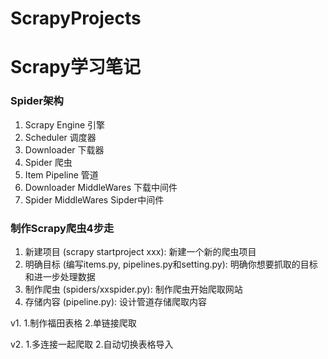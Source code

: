 # ScrapyProjects

# Scrapy学习笔记


### Spider架构 
1. Scrapy Engine 引擎
2. Scheduler 调度器
3. Downloader 下载器
4. Spider 爬虫
5. Item Pipeline 管道
6. Downloader MiddleWares 下载中间件
7. Spider MiddleWares Sipder中间件

### 制作Scrapy爬虫4步走
1. 新建项目 (scrapy startproject xxx): 新建一个新的爬虫项目
2. 明确目标 (编写items.py, pipelines.py和setting.py): 明确你想要抓取的目标和进一步处理数据
3. 制作爬虫 (spiders/xxspider.py): 制作爬虫开始爬取网站
4. 存储内容 (pipeline.py): 设计管道存储爬取内容

v1.
1.制作福田表格
2.单链接爬取


v2.
1.多连接一起爬取
2.自动切换表格导入

